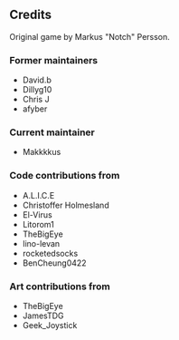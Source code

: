 ## Credits
Original game by Markus "Notch" Persson.

### Former maintainers
* David.b
* Dillyg10
* Chris J
* afyber

### Current maintainer
* Makkkkus

### Code contributions from
* A.L.I.C.E
* Christoffer Holmesland
* El-Virus
* Litorom1
* TheBigEye
* lino-levan
* rocketedsocks
* BenCheung0422

### Art contributions from
* TheBigEye
* JamesTDG
* Geek_Joystick
